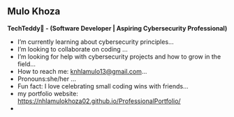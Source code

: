 ## Mulo Khoza

**TechTeddy🧸 - (Software Developer | Aspiring Cybersecurity Professional)**
- I’m currently learning about cybersecurity principles...
- I’m looking to collaborate on coding ...
- I’m looking for help with cybersecurity projects and how to grow in the field...
- How to reach me: knhlamulo13@gmail.com...
- Pronouns:she/her ...
- Fun fact: I love celebrating small coding wins with friends...
- my portfolio website: https://nhlamulokhoza02.github.io/ProfessionalPortfolio/
- 

